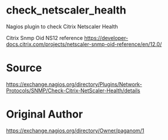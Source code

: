 # check_netscaler_health
Nagios plugin to check Citrix Netscaler Health

Citrix Snmp Oid NS12 reference
https://developer-docs.citrix.com/projects/netscaler-snmp-oid-reference/en/12.0/

# Source
https://exchange.nagios.org/directory/Plugins/Network-Protocols/SNMP/Check-Citrix-NetScaler-Health/details

# Original Author
https://exchange.nagios.org/directory/Owner/paganom/1
